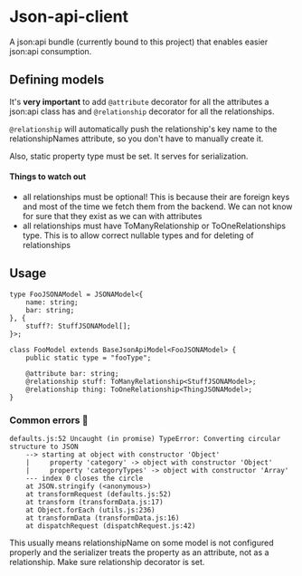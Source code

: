 # Json-api-client

A json:api bundle (currently bound to this project) that enables easier json:api
consumption.

## Defining models

It's **very important** to add `@attribute` decorator for all the attributes a
json:api class has and `@relationship` decorator for all the relationships.

`@relationship` will automatically push the relationship's key name to the
relationshipNames attribute, so you don't have to manually create it.

Also, static property type must be set. It serves for serialization.

#### Things to watch out

-   all relationships must be optional! This is because their are foreign keys
    and most of the time we fetch them from the backend. We can not know for
    sure that they exist as we can with attributes
-   all relationships must have ToManyRelationship or ToOneRelationships type.
    This is to allow correct nullable types and for deleting of relationships

## Usage

```
type FooJSONAModel = JSONAModel<{
    name: string;
    bar: string;
}, {
    stuff?: StuffJSONAModel[];
}>;

class FooModel extends BaseJsonApiModel<FooJSONAModel> {
    public static type = "fooType";

    @attribute bar: string;
    @relationship stuff: ToManyRelationship<StuffJSONAModel>;
    @relationship thing: ToOneRelationship<ThingJSONAModel>;
}

```

### Common errors 🦟

```
defaults.js:52 Uncaught (in promise) TypeError: Converting circular structure to JSON
    --> starting at object with constructor 'Object'
    |     property 'category' -> object with constructor 'Object'
    |     property 'categoryTypes' -> object with constructor 'Array'
    --- index 0 closes the circle
    at JSON.stringify (<anonymous>)
    at transformRequest (defaults.js:52)
    at transform (transformData.js:17)
    at Object.forEach (utils.js:236)
    at transformData (transformData.js:16)
    at dispatchRequest (dispatchRequest.js:42)
```

This usually means relationshipName on some model is not configured properly and
the serializer treats the property as an attribute, not as a relationship. Make
sure relationship decorator is set.
